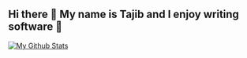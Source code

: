 ## Hi there 👋 My name is Tajib and I enjoy writing software 🦾

[![My Github Stats](https://github-readme-stats.vercel.app/api?username=TajibSmajlovic&show_icons=true&theme=dracula)](https://github.com/machadop1407/github-readme-stats)
